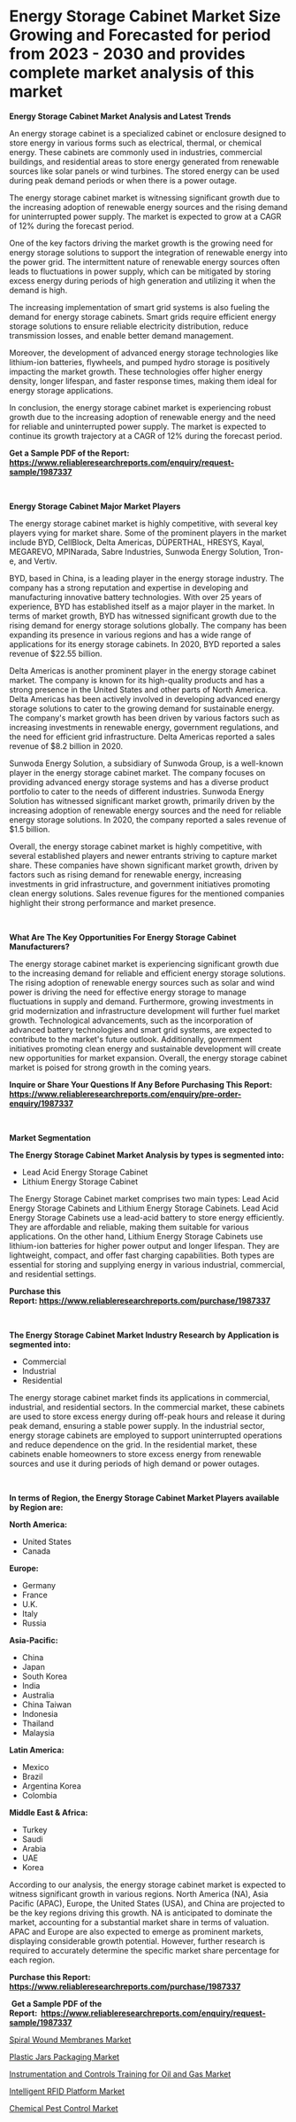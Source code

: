 <p><h1>Energy Storage Cabinet​ Market Size Growing and Forecasted for period from 2023 - 2030 and provides complete market analysis of this market</h1></p><p><strong>Energy Storage Cabinet​ Market Analysis and Latest Trends</strong></p>
<p><p>An energy storage cabinet is a specialized cabinet or enclosure designed to store energy in various forms such as electrical, thermal, or chemical energy. These cabinets are commonly used in industries, commercial buildings, and residential areas to store energy generated from renewable sources like solar panels or wind turbines. The stored energy can be used during peak demand periods or when there is a power outage.</p><p>The energy storage cabinet market is witnessing significant growth due to the increasing adoption of renewable energy sources and the rising demand for uninterrupted power supply. The market is expected to grow at a CAGR of 12% during the forecast period.</p><p>One of the key factors driving the market growth is the growing need for energy storage solutions to support the integration of renewable energy into the power grid. The intermittent nature of renewable energy sources often leads to fluctuations in power supply, which can be mitigated by storing excess energy during periods of high generation and utilizing it when the demand is high.</p><p>The increasing implementation of smart grid systems is also fueling the demand for energy storage cabinets. Smart grids require efficient energy storage solutions to ensure reliable electricity distribution, reduce transmission losses, and enable better demand management.</p><p>Moreover, the development of advanced energy storage technologies like lithium-ion batteries, flywheels, and pumped hydro storage is positively impacting the market growth. These technologies offer higher energy density, longer lifespan, and faster response times, making them ideal for energy storage applications.</p><p>In conclusion, the energy storage cabinet market is experiencing robust growth due to the increasing adoption of renewable energy and the need for reliable and uninterrupted power supply. The market is expected to continue its growth trajectory at a CAGR of 12% during the forecast period.</p></p>
<p><strong>Get a Sample PDF of the Report:&nbsp; <a href="https://www.reliableresearchreports.com/enquiry/request-sample/1987337">https://www.reliableresearchreports.com/enquiry/request-sample/1987337</a></strong></p>
<p>&nbsp;</p>
<p><strong>Energy Storage Cabinet​ Major Market Players</strong></p>
<p><p>The energy storage cabinet market is highly competitive, with several key players vying for market share. Some of the prominent players in the market include BYD, CellBlock, Delta Americas, DÜPERTHAL, HRESYS, Kayal, MEGAREVO, MPINarada, Sabre Industries, Sunwoda Energy Solution, Tron-e, and Vertiv.</p><p>BYD, based in China, is a leading player in the energy storage industry. The company has a strong reputation and expertise in developing and manufacturing innovative battery technologies. With over 25 years of experience, BYD has established itself as a major player in the market. In terms of market growth, BYD has witnessed significant growth due to the rising demand for energy storage solutions globally. The company has been expanding its presence in various regions and has a wide range of applications for its energy storage cabinets. In 2020, BYD reported a sales revenue of $22.55 billion.</p><p>Delta Americas is another prominent player in the energy storage cabinet market. The company is known for its high-quality products and has a strong presence in the United States and other parts of North America. Delta Americas has been actively involved in developing advanced energy storage solutions to cater to the growing demand for sustainable energy. The company's market growth has been driven by various factors such as increasing investments in renewable energy, government regulations, and the need for efficient grid infrastructure. Delta Americas reported a sales revenue of $8.2 billion in 2020.</p><p>Sunwoda Energy Solution, a subsidiary of Sunwoda Group, is a well-known player in the energy storage cabinet market. The company focuses on providing advanced energy storage systems and has a diverse product portfolio to cater to the needs of different industries. Sunwoda Energy Solution has witnessed significant market growth, primarily driven by the increasing adoption of renewable energy sources and the need for reliable energy storage solutions. In 2020, the company reported a sales revenue of $1.5 billion.</p><p>Overall, the energy storage cabinet market is highly competitive, with several established players and newer entrants striving to capture market share. These companies have shown significant market growth, driven by factors such as rising demand for renewable energy, increasing investments in grid infrastructure, and government initiatives promoting clean energy solutions. Sales revenue figures for the mentioned companies highlight their strong performance and market presence.</p></p>
<p>&nbsp;</p>
<p><strong>What Are The Key Opportunities For Energy Storage Cabinet​ Manufacturers?</strong></p>
<p><p>The energy storage cabinet market is experiencing significant growth due to the increasing demand for reliable and efficient energy storage solutions. The rising adoption of renewable energy sources such as solar and wind power is driving the need for effective energy storage to manage fluctuations in supply and demand. Furthermore, growing investments in grid modernization and infrastructure development will further fuel market growth. Technological advancements, such as the incorporation of advanced battery technologies and smart grid systems, are expected to contribute to the market's future outlook. Additionally, government initiatives promoting clean energy and sustainable development will create new opportunities for market expansion. Overall, the energy storage cabinet market is poised for strong growth in the coming years.</p></p>
<p><strong>Inquire or Share Your Questions If Any Before Purchasing This Report: <a href="https://www.reliableresearchreports.com/enquiry/pre-order-enquiry/1987337">https://www.reliableresearchreports.com/enquiry/pre-order-enquiry/1987337</a></strong></p>
<p>&nbsp;</p>
<p><strong>Market Segmentation</strong></p>
<p><strong>The Energy Storage Cabinet​ Market Analysis by types is segmented into:</strong></p>
<p><ul><li>Lead Acid Energy Storage Cabinet​</li><li>Lithium Energy Storage Cabinet​</li></ul></p>
<p><p>The Energy Storage Cabinet market comprises two main types: Lead Acid Energy Storage Cabinets and Lithium Energy Storage Cabinets. Lead Acid Energy Storage Cabinets use a lead-acid battery to store energy efficiently. They are affordable and reliable, making them suitable for various applications. On the other hand, Lithium Energy Storage Cabinets use lithium-ion batteries for higher power output and longer lifespan. They are lightweight, compact, and offer fast charging capabilities. Both types are essential for storing and supplying energy in various industrial, commercial, and residential settings.</p></p>
<p><strong>Purchase this Report:&nbsp;<a href="https://www.reliableresearchreports.com/purchase/1987337">https://www.reliableresearchreports.com/purchase/1987337</a></strong></p>
<p>&nbsp;</p>
<p><strong>The Energy Storage Cabinet​ Market Industry Research by Application is segmented into:</strong></p>
<p><ul><li>Commercial</li><li>Industrial</li><li>Residential</li></ul></p>
<p><p>The energy storage cabinet market finds its applications in commercial, industrial, and residential sectors. In the commercial market, these cabinets are used to store excess energy during off-peak hours and release it during peak demand, ensuring a stable power supply. In the industrial sector, energy storage cabinets are employed to support uninterrupted operations and reduce dependence on the grid. In the residential market, these cabinets enable homeowners to store excess energy from renewable sources and use it during periods of high demand or power outages.</p></p>
<p>&nbsp;</p>
<p><strong>In terms of Region, the Energy Storage Cabinet​ Market Players available by Region are:</strong></p>
<p>
    <p> <strong> North America: </strong>
        <ul>
            <li>United States</li>
            <li>Canada</li>
        </ul>
        </p> 
    <p> <strong> Europe: </strong>
        <ul>
            <li>Germany</li>
            <li>France</li>
            <li>U.K.</li>
            <li>Italy</li>
            <li>Russia</li>
        </ul>
        </p> 
    <p> <strong> Asia-Pacific: </strong>
        <ul>
            <li>China</li>
            <li>Japan</li>
            <li>South Korea</li>
            <li>India</li>
            <li>Australia</li>
            <li>China Taiwan</li>
            <li>Indonesia</li>
            <li>Thailand</li>
            <li>Malaysia</li>
        </ul>
        </p> 
    <p> <strong> Latin America: </strong>
        <ul>
            <li>Mexico</li>
            <li>Brazil</li>
            <li>Argentina Korea</li>
            <li>Colombia</li>
        </ul>
        </p> 
    <p> <strong> Middle East & Africa: </strong>
        <ul>
            <li>Turkey</li>
            <li>Saudi</li>
            <li>Arabia</li>
            <li>UAE</li>
            <li>Korea</li>
        </ul>
    </p>
    </p>
<p><p>According to our analysis, the energy storage cabinet market is expected to witness significant growth in various regions. North America (NA), Asia Pacific (APAC), Europe, the United States (USA), and China are projected to be the key regions driving this growth. NA is anticipated to dominate the market, accounting for a substantial market share in terms of valuation. APAC and Europe are also expected to emerge as prominent markets, displaying considerable growth potential. However, further research is required to accurately determine the specific market share percentage for each region.</p></p>
<p><strong>Purchase this Report: <a href="https://www.reliableresearchreports.com/purchase/1987337">https://www.reliableresearchreports.com/purchase/1987337</a></strong></p>
<p>&nbsp;<strong>Get a Sample PDF of the Report:&nbsp;&nbsp;<a href="https://www.reliableresearchreports.com/enquiry/request-sample/1987337">https://www.reliableresearchreports.com/enquiry/request-sample/1987337</a></strong></p>
<p><strong></strong></p>
<p><p><a href="https://medium.com/@dennismurphy47/spiral-wound-membranes-market-analysis-its-cagr-market-segmentation-and-global-industry-overview-7387b18c8e21">Spiral Wound Membranes Market</a></p><p><a href="https://medium.com/@caleighhane2777/plastic-jars-packaging-market-comprehensive-assessment-by-type-application-and-geography-4197cd6235fb">Plastic Jars Packaging Market</a></p><p><a href="https://github.com/abbypearson7765/Market-Research-Report-List-1/blob/main/instrumentation-and-controls-training-for-oil-and-gas-market.md">Instrumentation and Controls Training for Oil and Gas Market</a></p><p><a href="https://github.com/dziulagalemab/Market-Research-Report-List-1/blob/main/intelligent-rfid-platform-market.md">Intelligent RFID Platform Market</a></p><p><a href="https://medium.com/@irwingibson727/chemical-pest-control-market-share-evolution-and-market-growth-trends-2023-2030-99823aaf1c1f">Chemical Pest Control Market</a></p></p>